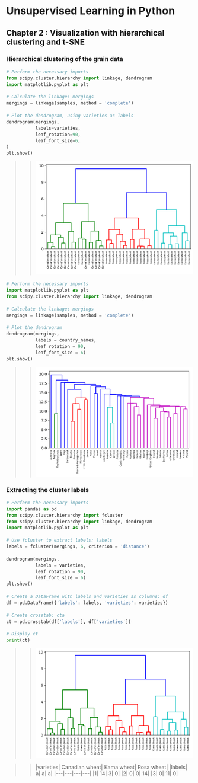 # Unsupervised Learning in Python

## Chapter 2 : Visualization with hierarchical clustering and t-SNE

### Hierarchical clustering of the grain data

```python
# Perform the necessary imports
from scipy.cluster.hierarchy import linkage, dendrogram
import matplotlib.pyplot as plt

# Calculate the linkage: mergings
mergings = linkage(samples, method = 'complete')

# Plot the dendrogram, using varieties as labels
dendrogram(mergings,
           labels=varieties,
           leaf_rotation=90,
           leaf_font_size=6,
)
plt.show()
```
>>![Hierarchical Clustering](/img/hierarchical-clustering.png)

```python
# Perform the necessary imports
import matplotlib.pyplot as plt
from scipy.cluster.hierarchy import linkage, dendrogram

# Calculate the linkage: mergings
mergings = linkage(samples, method = 'complete')

# Plot the dendrogram
dendrogram(mergings,
           labels = country_names,
           leaf_rotation = 90,
           leaf_font_size = 6)
plt.show()
```
>>![Hierarchical Clustering](/img/hierarchical-clustering-with-single-method.png)

### Extracting the cluster labels
```python
# Perform the necessary imports
import pandas as pd
from scipy.cluster.hierarchy import fcluster
from scipy.cluster.hierarchy import linkage, dendrogram
import matplotlib.pyplot as plt

# Use fcluster to extract labels: labels
labels = fcluster(mergings, 6, criterion = 'distance')

dendrogram(mergings,
           labels = varieties,
           leaf_rotation = 90,
           leaf_font_size = 6)
plt.show()

# Create a DataFrame with labels and varieties as columns: df
df = pd.DataFrame({'labels': labels, 'varieties': varieties})

# Create crosstab: cta
ct = pd.crosstab(df['labels'], df['varieties'])

# Display ct
print(ct)
```
>>![Hierarchical Clustering](/img/hierarchical-clustering-and-cross-tabulation.png)

>>|varieties|  Canadian wheat|  Kama wheat|  Rosa wheat|
>>|labels| a| a| a|
>>|---|---|---|---|
>>|1|                      14|           3|           0|
>>|2|                       0|           0|          14|
>>|3|                       0|          11|           0|

